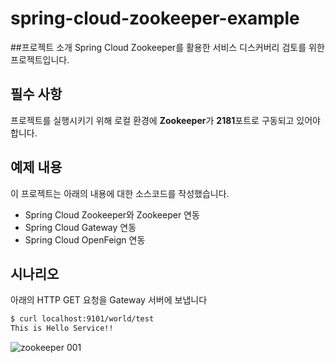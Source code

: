# spring-cloud-zookeeper-example
##프로젝트 소개
Spring Cloud Zookeeper를 활용한 서비스 디스커버리 검토를 위한 프로젝트입니다.
## 필수 사항
프로젝트를 실행시키기 위해 로컬 환경에 **Zookeeper**가 **2181**포트로 구동되고 있어야합니다.
## 예제 내용
이 프로젝트는 아래의 내용에 대한 소스코드를 작성했습니다.
- Spring Cloud Zookeeper와 Zookeeper 연동
- Spring Cloud Gateway 연동
- Spring Cloud OpenFeign 연동
## 시나리오
아래의 HTTP GET 요청을 Gateway 서버에 보냅니다
```bash
$ curl localhost:9101/world/test 
This is Hello Service!!
```
![zookeeper 001](https://user-images.githubusercontent.com/46879746/102187664-9e620400-3ef7-11eb-9890-9fb952ae4d17.jpeg)
